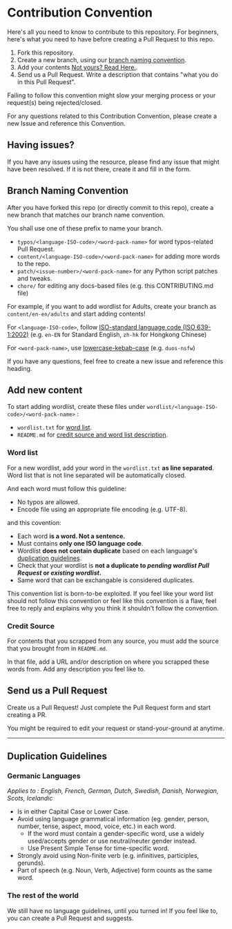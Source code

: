 # Contribution Convention
Here's all you need to know to contribute to this repository. For beginners, here's what you need to have before creating a Pull Request to this repo.

1. Fork this repository.
2. Create a new branch, using our [branch naming convention](#branch-naming-convention).
3. Add your contents [Not yours? Read Here.](#credit-source).
4. Send us a Pull Request. Write a description that contains "what you do in this Pull Request".

Failing to follow this convention might slow your merging process or your request(s) being rejected/closed.

For any questions related to this Contribution Convention, please create a new Issue and reference this Convention.

## Having issues?
If you have any issues using the resource, please find any issue that might have been resolved. If it is not there, create it and fill in the form.

## Branch Naming Convention
After you have forked this repo (or directly commit to this repo), create a new branch that matches our branch name convention.

You shall use one of these prefix to name your branch.
- `typos/<language-ISO-code>/<word-pack-name>` for word typos-related Pull Request.
- `content/<language-ISO-code>/<word-pack-name>` for adding more words to the repo.
- `patch/<issue-number>/<word-pack-name>` for any Python script patches and tweaks.
- `chore/` for editing any docs-based files (e.g. this CONTRIBUTING.md file)

For example, if you want to add wordlist for Adults, create your branch as `content/en-en/adults` and start adding contents!

For `<language-ISO-code>`, follow [ISO-standard language code (ISO 639-1:2002)](https://en.wikipedia.org/wiki/List_of_ISO_639-1_codes) (e.g. `en-EN` for Standard English, `zh-hk` for Hongkong Chinese)

For `<word-pack-name>`, use [lowercase-kebab-case](https://en.wikipedia.org/wiki/Letter_case#Special_case_styles) (e.g. `duos-nsfw`)

If you have any questions, feel free to create a new issue and reference this heading.

## Add new content
To start adding wordlist, create these files under `wordlist/<language-ISO-code>/<word-pack-name>` :
- `wordlist.txt` for [word list](#word-list).
- `README.md` for [credit source and word list description](#credit-source).

### Word list
For a new wordlist, add your word in the `wordlist.txt` **as line separated**.<br/>Word list that is not line separated will be automatically closed.

And each word must follow this guideline:
- No typos are allowed.
- Encode file using an appropriate file encoding (e.g. UTF-8).

and this covention:
- Each word **is a word. Not a sentence.**
- Must contains **only one ISO language code**.
- Wordlist **does not contain duplicate** based on each language's [duplication guidelines](#duplication-guidelines).
- Check that your wordlist is **not a duplicate to *pending wordlist Pull Request* or *existing wordlist*.**
- Same word that can be exchangable is considered duplicates.

This convention list is born-to-be exploited. If you feel like your word list should not follow this convention or feel like this convention is a flaw, feel free to reply and explains why you think it shouldn't follow the convention.

### Credit Source
For contents that you scrapped from any source, you must add the source that you brought from in `README.md`.

In that file, add a URL and/or description on where you scrapped these words from.
Add any description you feel like to.

## Send us a Pull Request
Create us a Pull Request! Just complete the Pull Request form and start creating a PR.

You might be required to edit your request or stand-your-ground at anytime.

---

## Duplication Guidelines
### Germanic Languages
*Applies to : English, French, German, Dutch, Swedish, Danish, Norwegian, Scots, Icelandic*
- Is in either Capital Case or Lower Case.
- Avoid using language grammatical information (eg. gender, person, number, tense, aspect, mood, voice, etc.) in each word.
    - If the word must contain a gender-specific word, use a widely used/accepts gender or use neutral/neuter gender instead.
    - Use Present Simple Tense for time-specific word.
- Strongly avoid using Non-finite verb (e.g. infinitives, participles, gerunds).
- Part of speech (e.g. Noun, Verb, Adjective) form counts as the same word.

### The rest of the world
We still have no language guidelines, until you turned in! If you feel like to, you can create a Pull Request and suggests.
